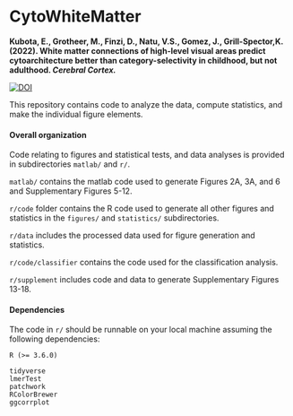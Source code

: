 # CytoWhiteMatter
**Kubota, E., Grotheer, M., Finzi, D., Natu, V.S., Gomez, J., Grill-Spector,K. (2022).
White matter connections of high-level visual areas predict cytoarchitecture 
better than category-selectivity in childhood, but not adulthood. *Cerebral Cortex.***

[![DOI](https://zenodo.org/badge/449537684.svg)](https://zenodo.org/badge/latestdoi/449537684)


This repository contains code to analyze the data, compute statistics, and make the individual figure elements. 

#### Overall organization 
Code relating to figures and statistical tests, and data analyses is provided in subdirectories `matlab/` and `r/`. 

`matlab/` contains the matlab code used to generate Figures 2A, 3A, and 6 and Supplementary Figures 5-12. 

`r/code` folder contains the R code used to generate all other figures and statistics in the `figures/` and `statistics/` subdirectories.

`r/data` includes the processed data used for figure generation and statistics.

`r/code/classifier` contains the code used for the classification analysis. 

`r/supplement` includes code and data to generate Supplementary Figures 13-18. 

#### Dependencies
The code in `r/` should be runnable on your local machine assuming the following dependencies:
```
R (>= 3.6.0)

tidyverse
lmerTest
patchwork
RColorBrewer 
ggcorrplot

```

